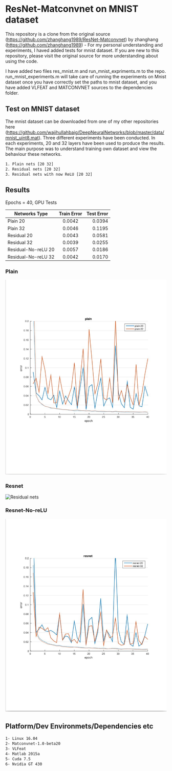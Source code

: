 # ResNet-Matconvnet on MNIST dataset

This repository is a clone from the original source (https://github.com/zhanghang1989/ResNet-Matconvnet) by zhanghang (https://github.com/zhanghang1989) - For my personal understanding and experiments, I haved added tests for mnist dataset. If you are new to this repository, please visit the original source for more understanding about using the code.

I have added two files res_mnist.m and run_mnist_expriments.m to the repo. run_mnist_experiments.m will take care of running the experiments on Mnist dataset once you have correctly set the paths to mnist dataset, and you have added VLFEAT and MATCONVNET sources to the dependencies folder.

## Test on MNIST dataset
The mnist dataset can be downloaded from one of my other repositories here (https://github.com/wajihullahbaig/DeepNeuralNetworks/blob/master/data/mnist_uint8.mat). 
Three different experiments have been conducted. In each experiments, 20 and 32 layers have been used to produce the results.
The main purpose was to understand training own dataset and view the behaviour these networks. 
	

	1. Plain nets [20 32]
	2. Residual nets [20 32]
	3. Residual nets with now ReLU [20 32]

## Results 

Epochs = 40, GPU Tests 

| Networks Type        | Train Error  | Test Error |
| ---------------------|:------------:| ----------:|
| Plain 20             | 0.0042       | 0.0394     | 
| Plain 32		       | 0.0046       | 0.1195     | 
| Residual 20		   | 0.0043       | 0.0581     | 
| Residual 32		   | 0.0039       | 0.0255     | 
| Residual-No-reLU 20  | 0.0057       | 0.0186	   | 
| Residual-No-reLU 32  | 0.0042       | 0.0170     | 
		         
### Plain
![Plain nets](https://github.com/wajihullahbaig/ResNet-Matconvnet/blob/master/figure/plain.jpg)

### Resnet 
![Residual nets](https://github.com/wajihullahbaig/ResMet-Matconvnet/blob/master/figure/resnet.jpg)

### Resnet-No-reLU 
![Residual-No-ReLU nets](https://github.com/wajihullahbaig/ResNet-Matconvnet/blob/master/figure/resnet-No-reLU.jpg)

## Platform/Dev Environmets/Dependencies etc

	1- Linux 16.04
	2- Matconvnet-1.0-beta20
	3- VLFeat
	4- Matlab 2015a
	5- Cuda 7.5
	6- Nvidia GT 430